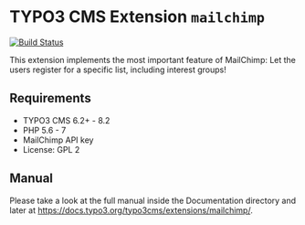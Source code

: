 # TYPO3 CMS Extension `mailchimp`

[![Build Status](https://travis-ci.org/sup7even/mailchimp.svg?branch=master)](https://travis-ci.org/sup7even/mailchimp)

This extension implements the most important feature of MailChimp: Let the users register for a specific list, including interest groups!

## Requirements

- TYPO3 CMS 6.2+ - 8.2
- PHP 5.6 - 7
- MailChimp API key
- License: GPL 2

## Manual

Please take a look at the full manual inside the Documentation directory and later at https://docs.typo3.org/typo3cms/extensions/mailchimp/.